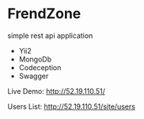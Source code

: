 FrendZone
============================
simple rest api application

* Yii2
* MongoDb
* Codeception
* Swagger

Live Demo: http://52.19.110.51/

Users List: http://52.19.110.51/site/users



